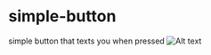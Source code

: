 # simple-button
simple button that texts you when pressed
![Alt text](pic/wires.jpg?raw=true "wires")
